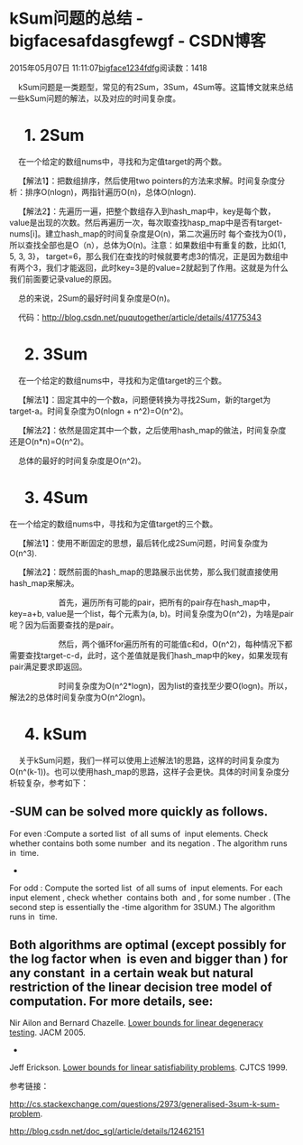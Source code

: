# kSum问题的总结 - bigfacesafdasgfewgf - CSDN博客





2015年05月07日 11:11:07[bigface1234fdfg](https://me.csdn.net/puqutogether)阅读数：1418











    kSum问题是一类题型，常见的有2Sum，3Sum，4Sum等。这篇博文就来总结一些kSum问题的解法，以及对应的时间复杂度。




#     1. 2Sum

    在一个给定的数组nums中，寻找和为定值target的两个数。

    【解法1】：把数组排序，然后使用two pointers的方法来求解。时间复杂度分析：排序O(nlogn)，两指针遍历O(n)，总体O(nlogn).

    【解法2】：先遍历一遍，把整个数组存入到hash_map中，key是每个数，value是出现的次数。然后再遍历一次，每次取查找hasp_map中是否有target-nums[i]。建立hash_map的时间复杂度是O(n)，第二次遍历时 每个查找为O(1)，所以查找全部也是O（n），总体为O(n)。注意：如果数组中有重复的数，比如{1,
 5, 3, 3}， target=6，那么我们在查找的时候就要考虑3的情况，正是因为数组中有两个3，我们才能返回，此时key=3是的value=2就起到了作用。这就是为什么我们前面要记录value的原因。




    总的来说，2Sum的最好时间复杂度是O(n)。



    代码：http://blog.csdn.net/puqutogether/article/details/41775343




#     2. 3Sum

    在一个给定的数组nums中，寻找和为定值target的三个数。

    【解法1】：固定其中的一个数a，问题便转换为寻找2Sum，新的target为target-a。时间复杂度为O(nlogn + n^2)=O(n^2)。

    【解法2】：依然是固定其中一个数，之后使用hash_map的做法，时间复杂度还是O(n*n)=O(n^2)。



    总体的最好的时间复杂度是O(n^2)。




#     3. 4Sum

在一个给定的数组nums中，寻找和为定值target的三个数。

    【解法1】：使用不断固定的思想，最后转化成2Sum问题，时间复杂度为O(n^3).

    【解法2】：既然前面的hash_map的思路展示出优势，那么我们就直接使用hash_map来解决。

                      首先，遍历所有可能的pair，把所有的pair存在hash_map中，key=a+b,
 value是一个list，每个元素为(a, b)。时间复杂度为O(n^2)，为啥是pair呢？因为后面要查找的是pair。

                      然后，两个循环for遍历所有的可能值c和d，O(n^2)，每种情况下都需要查找target-c-d，此时，这个差值就是我们hash_map中的key，如果发现有pair满足要求即返回。

                      时间复杂度为O(n^2*logn)，因为list的查找至少要O(logn)。所以，解法2的总体时间复杂度为O(n^2logn)。




#     4. kSum

    关于kSum问题，我们一样可以使用上述解法1的思路，这样的时间复杂度为O(n^(k-1))。也可以使用hash_map的思路，这样子会更快。具体的时间复杂度分析较复杂，参考如下：





-SUM
 can be solved more quickly as follows.
- 
For even :Compute
 a sorted list  of
 all sums of  input
 elements. Check whether contains
 both some number  and
 its negation .
 The algorithm runs in  time.

- 
For odd : Compute
 the sorted list  of
 all sums of  input
 elements. For each input element ,
 check whether  contains
 both  and ,
 for some number .
 (The second step is essentially the -time
 algorithm for 3SUM.) The algorithm runs in  time.



Both algorithms are optimal (except possibly for the log factor when  is
 even and bigger than )
 for any constant  in
 a certain weak but natural restriction of the linear decision tree model of computation. For more details, see:
- 

Nir Ailon and Bernard Chazelle. [Lower bounds for linear degeneracy testing](http://www.cs.princeton.edu/~chazelle/pubs/lindegen-jacm.pdf). JACM 2005.

- 

Jeff Erickson. [Lower bounds for linear satisfiability problems](http://compgeom.cs.uiuc.edu/~jeffe/pubs/linsat.html). CJTCS 1999.




参考链接：

http://cs.stackexchange.com/questions/2973/generalised-3sum-k-sum-problem.


http://blog.csdn.net/doc_sgl/article/details/12462151










